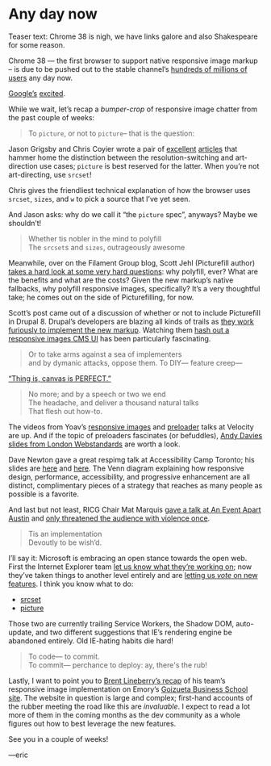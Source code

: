 # Any day now

Teaser text: Chrome 38 is nigh, we have links galore and also Shakespeare for some reason.

Chrome 38 — the first browser to support native responsive image markup – is due to be pushed out to the stable channel’s [hundreds of millions of users](http://techcrunch.com/2013/05/15/googles-chrome-browser-now-has-750-million-active-users/) any day now. 

[Google’s](https://www.youtube.com/watch?v=QINlm3vjnaY) [excited](https://www.youtube.com/watch?v=Pzc5Dly_jEM).

While we wait, let’s recap a *bumper-crop* of responsive image chatter from the past couple of weeks:

> To `picture`, or not to `picture`– that is the question:

Jason Grigsby and Chris Coyier wrote a pair of [excellent](http://blog.cloudfour.com/dont-use-picture-most-of-the-time/) [articles](http://css-tricks.com/responsive-images-youre-just-changing-resolutions-use-srcset/) that hammer home the distinction between the resolution-switching and art-direction use cases; `picture` is best reserved for the latter. When you’re not art-directing, use `srcset`!

Chris gives the friendliest technical explanation of how the browser uses `srcset`, `sizes`, and `w` to pick a source that I’ve yet seen.

And Jason asks: why do we call it “the `picture` spec”, anyways? Maybe we shouldn’t!

> Whether tis nobler in the mind to polyfill<br />
> The `srcset`s and `sizes`, outrageously awesome

Meanwhile, over on the Filament Group blog, Scott Jehl (Picturefill author) [takes a hard look at some very hard questions](http://filamentgroup.com/lab/to-picturefill.html): why polyfill, ever? What are the benefits and what are the costs? Given the new markup’s native fallbacks, why polyfill responsive images, specifically? It’s a very thoughtful take; he comes out on the side of Picturefilling, for now.

Scott’s post came out of a discussion of whether or not to include Picturefill in Drupal 8. Drupal’s developers are blazing all kinds of trails as [they work furiously to implement the new markup](https://github.com/ResponsiveImagesCG/newsletters/issues/62). Watching them [hash out a responsive images CMS UI](https://www.drupal.org/node/2334387) has been particularly fascinating.

> Or to take arms against a sea of implementers<br />
> and by dymanic attacks, oppose them. To DIY— feature creep—

[“Thing is, canvas is PERFECT.”](https://miketaylr.com/posts/2014/09/picture-element-spec-hidden-logs.html)

> No more; and by a speech or two we end<br />
> The headache, and deliver a thousand natural talks<br />
> That flesh out how-to.

The videos from Yoav’s [responsive images](https://www.youtube.com/watch?v=GC3VgcltKKI) and [preloader](https://www.youtube.com/watch?v=i7yf_tR6kKc) talks at Velocity are up. And if the topic of preloaders fascinates (or befuddles), [Andy Davies slides from London Webstandards](http://www.slideshare.net/AndyDavies/london-web-standards-20140922-pdf) are worth a look.

Dave Newton gave a great respimg talk at Accessibility Camp Toronto; his slides are [here](https://speakerdeck.com/newtron/using-responsive-images-responsibly-performance-and-accessibility) and [here](https://github.com/nwtn/pres-respimg-perf-a11yto). The Venn diagram explaining how responsive design, performance, accessibility, and progressive enhancement are all distinct, complimentary pieces of a strategy that reaches as many people as possible is a favorite.

And last but not least, RICG Chair Mat Marquis [gave a talk at An Event Apart Austin](http://www.lukew.com/ff/entry.asp?1922) and [only threatened the audience with violence once](https://twitter.com/projekt202/status/514446031954534400).

> Tis an implementation<br />
> Devoutly to be wish’d.

I’ll say it: Microsoft is embracing an open stance towards the open web. First the Internet Explorer team [let us know what they’re working on](https://status.modern.ie); now they’ve taken things to another level entirely and are [letting us *vote* on new features](https://wpdev.uservoice.com/forums/257854-internet-explorer-platform). I think you know what to do:

- [srcset](https://wpdev.uservoice.com/forums/257854-internet-explorer-platform/suggestions/6261267-srcset-attribute-on-images)
- [picture](https://wpdev.uservoice.com/forums/257854-internet-explorer-platform/suggestions/6261271-picture-element)

Those two are currently trailing Service Workers, the Shadow DOM, auto-update, and two different suggestions that IE’s rendering engine be abandoned entirely. Old IE-hating habits die hard!

> To code— to commit. <br />
> To commit— perchance to deploy: ay, there's the rub!

Lastly, I want to point you to [Brent Lineberry’s recap](http://writings.orangegnome.com/writes/implementing-responsive-images-in-a-production-environment/) of his team’s responsive image implementation on Emory’s [Goizueta Business School site](http://goizueta.emory.edu/). The website in question is large and complex; first-hand accounts of the rubber meeting the road like this are *invaluable*. I expect to read a lot more of them in the coming months as the dev community as a whole figures out how to best leverage the new features.

See you in a couple of weeks!

—eric
